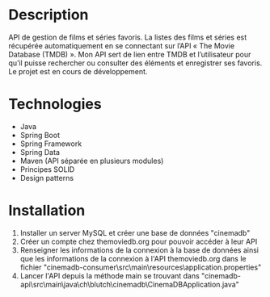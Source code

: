# Description
API de gestion de films et séries favoris. La listes des films et séries est récupérée automatiquement en se connectant sur l’API « The Movie Database (TMDB) ». Mon API sert de lien entre TMDB et l’utilisateur pour qu’il puisse rechercher ou consulter des éléments et enregistrer ses favoris. Le projet est en cours de développement. 

# Technologies
* Java
* Spring Boot
* Spring Framework
* Spring Data
* Maven (API séparée en plusieurs modules)
* Principes SOLID
* Design patterns

# Installation
1. Installer un server MySQL et créer une base de données "cinemadb"
2. Créer un compte chez themoviedb.org pour pouvoir accéder à leur API
3. Renseigner les informations de la connexion à la base de données ainsi que les informations de la connexion à l'API themoviedb.org dans le fichier "cinemadb-consumer\src\main\resources\application.properties"
4. Lancer l'API depuis la méthode main se trouvant dans "cinemadb-api\src\main\java\ch\blutch\cinemadb\CinemaDBApplication.java"
